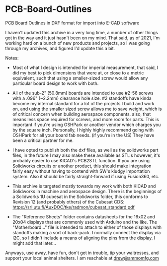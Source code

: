 # PCB-Board-Outlines
PCB Board Outlines in DXF format for import into E-CAD software

I haven't updated this archive in a very long time, a number of other things got in the way and it just hasn't been on my mind. That said, as of 2021, I'm working hard on a bunch of new products and projects, so I was going through my archives, and figured I'd update this a bit.

Notes:

* Most of what I design is intended for imperial measurement, that said, I did my best to pick dimensions that were at, or close to a metric equivalent, such that using a smaller-sized screw would allow any particular board design to work with both.

* All of the sub-2" (50.8mm) boards are intended to use #2-56 screws with a .096" (~2.2mm) clearance hole size. #2 standoffs have kinda become my internal standard for a lot of the projects I build and work on, and using the smaller sized screw allows me to save weight, which is of critical concern when building aerospace components. also, that means less space required for screws, and more room for parts. This is important if you're using OSHPark or another vendor which charges you by the square inch. Personally, I highly highly recommend going with OSHPark for all your board fab needs. (if you're in the US) They have been a critical partner for me.

* I have opted to publish both the dxf files, as well as the solidworks part files, in the future I may also make these available as STL's however, it's probably easier to use KICAD's PCB2STL function. If you are using Solidworks circuits or another product, this should make integration fairly easy without having to contend with SW's kludgy importation system. Also it should be fairly straight-forward if using Fusion360, etc.

* This archive is targeted mostly towards my work with both KICAD and Solidworks in machine and aerospace design. There is the beginnings of a Solidworks 1U cubesat in the Solidworks folder, this conforms to Revision 12 (and probably others) of the Cubesat CDS: https://srl.utu.fi/AuxDOC/tke/radmon/cubesat_standard.pdf

* The "Reference Sheets" folder contains datasheets for the 16x02 and 20x04 displays that are commonly used with Arduino and the like. The "Motherboard..." file is intended to attach to either of those displays with standoffs making a sort of back-pack. I normally connect the display via I2C, so I didn't include a means of aligning the pins from the display. I might add that later... 

Anyways, use away, have fun, don't get in trouble, tip your waitresses, and support your local animal shelters. I am reachable at drew@ammomfg.com
